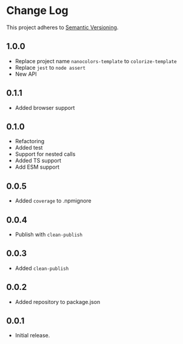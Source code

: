 # Change Log
This project adheres to [Semantic Versioning](http://semver.org/).

## 1.0.0
* Replace project name `nanocolors-template` to `colorize-template`
* Replace `jest` to `node assert`
* New API

## 0.1.1
* Added browser support

## 0.1.0
* Refactoring
* Added test
* Support for nested calls
* Added TS support
* Add ESM support

## 0.0.5
* Added `coverage` to .npmignore

## 0.0.4
* Publish with `clean-publish`

## 0.0.3
* Added `clean-publish`

## 0.0.2
* Added repository to package.json

## 0.0.1
* Initial release.
